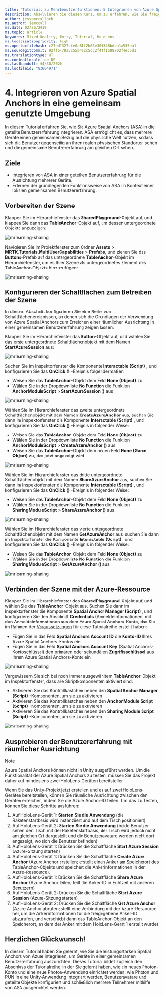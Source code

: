 ```yaml
---
title: 'Tutorials zu Mehrbenutzerfunktionen: 5 Integrieren von Azure Spatial Anchors in eine gemeinsam genutzte Umgebung'
description: Absolvieren Sie diesen Kurs, um zu erfahren, wie Sie freigegebene Mehrbenutzerumgebungen innerhalb einer HoloLens 2-Anwendung implementieren.
author: jessemcculloch
ms.author: jemccull
ms.date: 02/26/2019
ms.topic: article
keywords: Mixed Reality, Unity, Tutorial, HoloLens
ms.localizationpriority: high
ms.openlocfilehash: c27ed7327cfe0a61f2b63e309348bdea1a535ea1
ms.sourcegitcommit: 92ff5478a5c55b4e2c5cc2f44f1588702f4ec5d1
ms.translationtype: HT
ms.contentlocale: de-DE
ms.lasthandoff: 04/30/2020
ms.locfileid: "82604971"
---
```

# <a name="4-integrating-azure-spatial-anchors-into-a-shared-experience"></a>4. Integrieren von Azure Spatial Anchors in eine gemeinsam genutzte Umgebung

In diesem Tutorial erfahren Sie, wie Sie Azure Spatial Anchors (ASA) in die geteilte Benutzererfahrung integrieren. ASA ermöglicht es, dass mehrere Geräte einen gemeinsamen Bezug auf die physische Welt nutzen, sodass sich die Benutzer gegenseitig an ihren realen physischen Standorten sehen und die gemeinsame Benutzererfahrung am gleichen Ort sehen.

## <a name="objectives"></a>Ziele

* Integrieren von ASA in einer geteilten Benutzererfahrung für die Ausrichtung mehrerer Geräte.
* Erlernen der grundlegenden Funktionsweise von ASA im Kontext einer lokalen gemeinsamen Benutzererfahrung.

## <a name="preparing-the-scene"></a>Vorbereiten der Szene

Klappen Sie im Hierarchiefenster das **SharedPlayground**-Objekt auf, und klappen Sie dann das **TableAnchor**-Objekt auf, um dessen untergeordnete Objekte anzuzeigen:

![mrlearning-sharing](images/mrlearning-sharing/tutorial4-section1-step1-1.png)

Navigieren Sie im Projektfenster zum Ordner **Assets** > **MRTK.Tutorials.MultiUserCapabilities** > **Prefabs**, und ziehen Sie das **Buttons**-Prefab auf das untergeordnete **TableAnchor**-Objekt im Hierarchiefenster, um es Ihrer Szene als untergeordnetes Element des TableAnchor-Objekts hinzuzufügen:

![mrlearning-sharing](images/mrlearning-sharing/tutorial4-section1-step1-2.png)

## <a name="configuring-the-buttons-to-operate-the-scene"></a>Konfigurieren der Schaltflächen zum Betreiben der Szene

In diesem Abschnitt konfigurieren Sie eine Reihe von Schaltflächenereignissen, an denen sich die Grundlagen der Verwendung von Azure Spatial Anchors zum Erreichen einer räumlichen Ausrichtung in einer gemeinsamen Benutzererfahrung zeigen lassen.

Klappen Sie im Hierarchiefenster das **Button**-Objekt auf, und wählen Sie das erste untergeordnete Schaltflächenobjekt mit dem Namen **StartAzureSession** aus:

![mrlearning-sharing](images/mrlearning-sharing/tutorial4-section2-step1-1.png)

Suchen Sie im Inspektorfenster die Komponente **Interactable (Script)** , und konfigurieren Sie das **OnClick ()** -Ereignis folgendermaßen:

* Weisen Sie das **TableAnchor**-Objekt dem Feld **None (Object)** zu
* Wählen Sie in der Dropdownliste **No Function** die Funktion **AnchorModuleScript** > **StartAzureSession ()** aus

![mrlearning-sharing](images/mrlearning-sharing/tutorial4-section2-step1-2.png)

Wählen Sie im Hierarchiefenster das zweite untergeordnete Schaltflächenobjekt mit dem Namen **CreateAzureAnchor** aus, suchen Sie dann im Inspektorfenster die Komponente **Interactable (Script)** , und konfigurieren Sie das **OnClick ()** -Ereignis in folgender Weise:

* Weisen Sie das **TableAnchor**-Objekt dem Feld **None (Object)** zu
* Wählen Sie in der Dropdownliste **No Function** die Funktion **AnchorModuleScript** > **CreateAzureAnchor ()** aus
* Weisen Sie das **TableAnchor**-Objekt dem neuen Feld **None (Game Object)** zu, das jetzt angezeigt wird

![mrlearning-sharing](images/mrlearning-sharing/tutorial4-section2-step1-3.png)

Wählen Sie im Hierarchiefenster das dritte untergeordnete Schaltflächenobjekt mit dem Namen **ShareAzureAnchor** aus, suchen Sie dann im Inspektorfenster die Komponente **Interactable (Script)** , und konfigurieren Sie das **OnClick ()** -Ereignis in folgender Weise:

* Weisen Sie das **TableAnchor**-Objekt dem Feld **None (Object)** zu
* Wählen Sie in der Dropdownliste **No Function** die Funktion **SharingModuleScript** > **ShareAzureAnchor ()** aus

![mrlearning-sharing](images/mrlearning-sharing/tutorial4-section2-step1-4.png)

Wählen Sie im Hierarchiefenster das vierte untergeordnete Schaltflächenobjekt mit dem Namen **GetAzureAnchor** aus, suchen Sie dann im Inspektorfenster die Komponente **Interactable (Script)** , und konfigurieren Sie das **OnClick ()** -Ereignis in folgender Weise:

* Weisen Sie das **TableAnchor**-Objekt dem Feld **None (Object)** zu
* Wählen Sie in der Dropdownliste **No Function** die Funktion **SharingModuleScript** > **GetAzureAnchor ()** aus

![mrlearning-sharing](images/mrlearning-sharing/tutorial4-section2-step1-5.png)

## <a name="connecting-the-scene-to-the-azure-resource"></a>Verbinden der Szene mit der Azure-Ressource

Klappen Sie im Hierarchiefenster das **SharedPlayground**-Objekt auf, und wählen Sie das **TableAnchor**-Objekt aus. Suchen Sie dann im Inspektorfenster die Komponente **Spatial Anchor Manager (Script)** , und konfigurieren Sie den Abschnitt **Credentials** (Anmeldeinformationen) mit den Anmeldeinformationen aus dem Azure Spatial Anchors-Konto, das Sie im Rahmen der [Voraussetzungen](mrlearning-sharing(photon)-ch1.md#prerequisites) für diese Tutorialreihe erstellt haben:

* Fügen Sie in das Feld **Spatial Anchors Account ID** die **Konto-ID** Ihres Azure Spatial Anchors-Kontos ein
* Fügen Sie in das Feld **Spatial Anchors Account Key** (Spatial Anchors-Kontoschlüssel) den primären oder sekundären **Zugriffsschlüssel** aus Ihrem Azure Spatial Anchors-Konto ein

![mrlearning-sharing](images/mrlearning-sharing/tutorial4-section3-step1-1.png)

Vergewissern Sie sich bei noch immer ausgewähltem **TableAnchor**-Objekt im Inspektorfenster, dass alle Skriptkomponenten aktiviert sind:

* Aktivieren Sie das Kontrollkästchen neben den **Spatial Anchor Manager (Script)** -Komponenten, um sie zu aktivieren
* Aktivieren Sie das Kontrollkästchen neben den **Anchor Module Script (Script)** -Komponenten, um sie zu aktivieren
* Aktivieren Sie das Kontrollkästchen neben den **Sharing Module Script (Script)** -Komponenten, um sie zu aktivieren

![mrlearning-sharing](images/mrlearning-sharing/tutorial4-section3-step1-2.png)

## <a name="trying-the-experience-with-spatial-alignment"></a>Ausprobieren der Benutzererfahrung mit räumlicher Ausrichtung

> [!NOTE]
> Azure Spatial Anchors können nicht in Unity ausgeführt werden. Um die Funktionalität der Azure Spatial Anchors zu testen, müssen Sie das Projekt daher auf mindestens zwei HoloLens-Geräten bereitstellen.

Wenn Sie das Unity-Projekt jetzt erstellen und es auf zwei HoloLens-Geräten bereitstellen, können Sie räumliche Ausrichtung zwischen den Geräten erreichen, indem Sie die Azure Anchor-ID teilen. Um das zu Testen, können Sie diese Schritte ausführen:

1. Auf HoloLens-Gerät 1: **Starten Sie die Anwendung** (die Raketenstartbasis wird instanziiert und auf dem Tisch positioniert)
2. Auf HoloLens-Gerät 2: **Starten Sie die Anwendung** (beide Benutzer sehen den Tisch mit der Raketenstartbasis, der Tisch wird jedoch nicht am gleichen Ort dargestellt und die Benutzeravatare werden nicht dort angezeigt, wo sich die Benutzer befinden)
3. Auf HoloLens-Gerät 1: Drücken Sie die Schaltfläche **Start Azure Session** (Azure-Sitzung starten)
4. Auf HoloLens-Gerät 1: Drücken Sie die Schaltfläche **Create Azure Anchor** (Azure Anchor erstellen; erstellt einen Anker am Speicherort des TableAnchor-Objekts und speichert die Ankerinformationen in der Azure-Ressource).
5. Auf HoloLens-Gerät 1: Drücken Sie die Schaltfläche **Share Azure Anchor** (Azure Anchor teilen; teilt die Anker-ID in Echtzeit mit anderen Benutzern)
6. Auf HoloLens-Gerät 2: Drücken Sie die Schaltfläche **Start Azure Session** (Azure-Sitzung starten)
7. Auf HoloLens-Gerät 2: Drücken Sie die Schaltfläche **Get Azure Anchor** (Azure Anchor abrufen; stellt eine Verbindung mit der Azure-Ressource her, um die Ankerinformationen für die freigegebene Anker-ID abzurufen, und verschiebt dann das TableAnchor-Objekt an den Speicherort, an dem der Anker mit dem HoloLens-Gerät 1 erstellt wurde)

## <a name="congratulations"></a>Herzlichen Glückwunsch!

In diesem Tutorial haben Sie gelernt, wie Sie die leistungsstarken Spatial Anchors von Azure integrieren, um Geräte in einer gemeinsamen Benutzererfahrung auszurichten. Dieses Tutorial bildet zugleich den Abschluss der Tutorialreihe, in der Sie gelernt haben, wie ein neues Photon-Konto und eine neue Photon-Anwendung einrichtet werden, wie Photon und PUN in eine Unity-Anwendung integriert werden, Benutzeravatare und geteilte Objekte konfiguriert und schließlich mehrere Teilnehmer mithilfe von ASA ausgerichtet werden.
